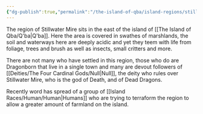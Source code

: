 ```yaml
---
{"dg-publish":true,"permalink":"/the-island-of-qba/island-regions/stillwater-mire/"}
---
```


The region of Stillwater Mire sits in the east of the island of [[The Island of Qba/Q'ba\|Q'ba]]. Here the area is covered in swathes of marshlands, the soil and waterways here are deeply acidic and yet they teem with life from foliage, trees and brush as well as insects, small critters and more.

There are not many who have settled in this region, those who do are Dragonborn that live in a single town and many are devout followers of [[Deities/The Four Cardinal Gods/Null\|Null]], the deity who rules over Stillwater Mire, who is the god of Death, and of Dead Dragons. 

Recently word has spread of a group of [[Island Races/Human/Human\|Humans]] who are trying to terraform the region to allow a greater amount of farmland on the island.


